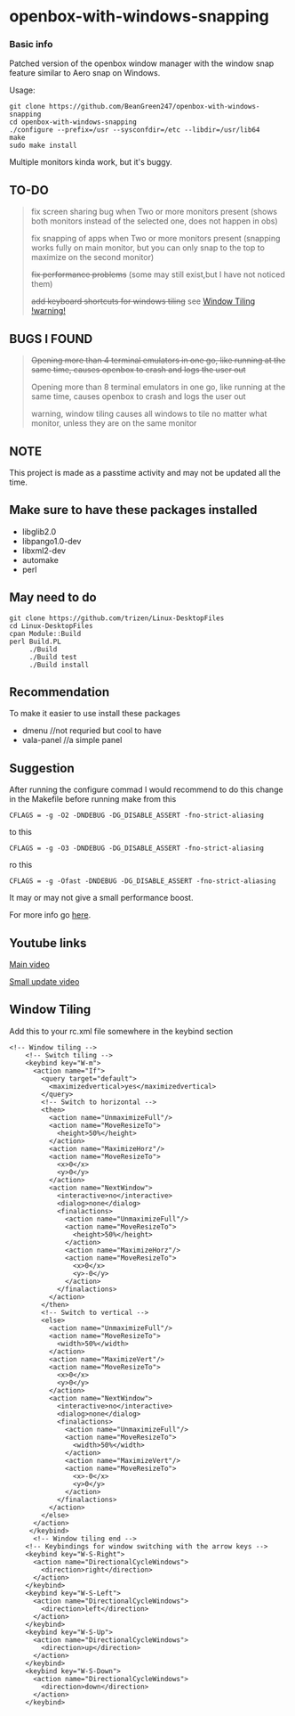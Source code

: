 # openbox-with-windows-snapping
### Basic info
Patched version of the openbox window manager with the window snap feature similar to Aero snap on Windows.

Usage:
```
git clone https://github.com/BeanGreen247/openbox-with-windows-snapping
cd openbox-with-windows-snapping
./configure --prefix=/usr --sysconfdir=/etc --libdir=/usr/lib64
make
sudo make install
```
Multiple monitors kinda work, but it's buggy.

## TO-DO
> fix screen sharing bug when Two or more monitors present (shows both monitors instead of the selected one, does not happen in obs)
>
> fix snapping of apps when Two or more monitors present (snapping works fully on main monitor, but you can only snap to the top to maximize on the second monitor)
>
> ~~fix performance problems~~ (some may still exist,but I have not noticed them)
>
> ~~add keyboard shortcuts for windows tiling~~ see [Window Tiling](#window-tiling) [!warning!](#bugs-i-found)

## BUGS I FOUND
> ~~Opening more than 4 terminal emulators in one go, like running at the same time, causes openbox to crash and logs the user out~~
> 
> Opening more than 8 terminal emulators in one go, like running at the same time, causes openbox to crash and logs the user out
> 
> warning, window tiling causes all windows to tile no matter what monitor, unless they are on the same monitor

## NOTE

This project is made as a passtime activity and may not be updated all the time.

## Make sure to have these packages installed
* libglib2.0
* libpango1.0-dev
* libxml2-dev
* automake
* perl

## May need to do
```
git clone https://github.com/trizen/Linux-DesktopFiles
cd Linux-DesktopFiles
cpan Module::Build
perl Build.PL
     ./Build
     ./Build test
     ./Build install
```

## Recommendation
To make it easier to use install these packages
* dmenu //not requried but cool to have
* vala-panel //a simple panel

## Suggestion
After running the configure commad I would recommend to do this change in the Makefile before running make from this
```
CFLAGS = -g -O2 -DNDEBUG -DG_DISABLE_ASSERT -fno-strict-aliasing
```
to this
```
CFLAGS = -g -O3 -DNDEBUG -DG_DISABLE_ASSERT -fno-strict-aliasing
```
ro this

```
CFLAGS = -g -Ofast -DNDEBUG -DG_DISABLE_ASSERT -fno-strict-aliasing
```
It may or may not give a small performance boost.

For more info go [here](https://gcc.gnu.org/onlinedocs/gcc/Optimize-Options.html).

## Youtube links

[Main video](https://youtu.be/2yxb1ed1lJQ)

[Small update video](https://youtu.be/yt2VVqcNcVY)

## Window Tiling
Add this to your rc.xml file somewhere in the keybind section
```
<!-- Window tiling -->
    <!-- Switch tiling -->
    <keybind key="W-m">
      <action name="If">
        <query target="default">
          <maximizedvertical>yes</maximizedvertical>
        </query>
        <!-- Switch to horizontal -->
        <then>
          <action name="UnmaximizeFull"/>
          <action name="MoveResizeTo">
            <height>50%</height>
          </action>
          <action name="MaximizeHorz"/>
          <action name="MoveResizeTo">
            <x>0</x>
            <y>0</y>
          </action>
          <action name="NextWindow">
            <interactive>no</interactive>
            <dialog>none</dialog>
            <finalactions>
              <action name="UnmaximizeFull"/>
              <action name="MoveResizeTo">
                <height>50%</height>
              </action>
              <action name="MaximizeHorz"/>
              <action name="MoveResizeTo">
                <x>0</x>
                <y>-0</y>
              </action>
            </finalactions>
          </action>
        </then>
        <!-- Switch to vertical -->
        <else>
          <action name="UnmaximizeFull"/>
          <action name="MoveResizeTo">
            <width>50%</width>
          </action>
          <action name="MaximizeVert"/>
          <action name="MoveResizeTo">
            <x>0</x>
            <y>0</y>
          </action>
          <action name="NextWindow">
            <interactive>no</interactive>
            <dialog>none</dialog>
            <finalactions>
              <action name="UnmaximizeFull"/>
              <action name="MoveResizeTo">
                <width>50%</width>
              </action>
              <action name="MaximizeVert"/>
              <action name="MoveResizeTo">
                <x>-0</x>
                <y>0</y>
              </action>
            </finalactions>
          </action>
        </else>
      </action>
     </keybind>
      <!-- Window tiling end -->
    <!-- Keybindings for window switching with the arrow keys -->
    <keybind key="W-S-Right">
      <action name="DirectionalCycleWindows">
        <direction>right</direction>
      </action>
    </keybind>
    <keybind key="W-S-Left">
      <action name="DirectionalCycleWindows">
        <direction>left</direction>
      </action>
    </keybind>
    <keybind key="W-S-Up">
      <action name="DirectionalCycleWindows">
        <direction>up</direction>
      </action>
    </keybind>
    <keybind key="W-S-Down">
      <action name="DirectionalCycleWindows">
        <direction>down</direction>
      </action>
    </keybind>
```
